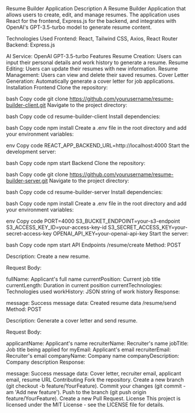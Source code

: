 Resume Builder Application
Description
A Resume Builder Application that allows users to create, edit, and manage resumes. The application uses React for the frontend, Express.js for the backend, and integrates with OpenAI's GPT-3.5-turbo model to generate resume content.

Technologies Used
Frontend: React, Tailwind CSS, Axios, React Router
Backend: Express.js

AI Service: OpenAI GPT-3.5-turbo
Features
Resume Creation: Users can input their personal details and work history to generate a resume.
Resume Editing: Users can update their resumes with new information.
Resume Management: Users can view and delete their saved resumes.
Cover Letter Generation: Automatically generate a cover letter for job applications.
Installation
Frontend
Clone the repository:

bash
Copy code
git clone https://github.com/yourusername/resume-builder-client.git
Navigate to the project directory:

bash
Copy code
cd resume-builder-client
Install dependencies:

bash
Copy code
npm install
Create a .env file in the root directory and add your environment variables:

env
Copy code
REACT_APP_BACKEND_URL=http://localhost:4000
Start the development server:

bash
Copy code
npm start
Backend
Clone the repository:

bash
Copy code
git clone https://github.com/yourusername/resume-builder-server.git
Navigate to the project directory:

bash
Copy code
cd resume-builder-server
Install dependencies:

bash
Copy code
npm install
Create a .env file in the root directory and add your environment variables:

env
Copy code
PORT=4000
S3_BUCKET_ENDPOINT=your-s3-endpoint
S3_ACCESS_KEY_ID=your-access-key-id
S3_SECRET_ACCESS_KEY=your-secret-access-key
OPENAI_API_KEY=your-openai-api-key
Start the server:

bash
Copy code
npm start
API Endpoints
/resume/create
Method: POST

Description: Create a new resume.

Request Body:

fullName: Applicant's full name
currentPosition: Current job title
currentLength: Duration in current position
currentTechnologies: Technologies used
workHistory: JSON string of work history
Response:

message: Success message
data: Created resume data
/resume/send
Method: POST

Description: Generate a cover letter and send resume.

Request Body:

applicantName: Applicant's name
recruiterName: Recruiter's name
jobTitle: Job title being applied for
myEmail: Applicant's email
recruiterEmail: Recruiter's email
companyName: Company name
companyDescription: Company description
Response:

message: Success message
data: Cover letter, recruiter email, applicant email, resume URL
Contributing
Fork the repository.
Create a new branch (git checkout -b feature/YourFeature).
Commit your changes (git commit -am 'Add new feature').
Push to the branch (git push origin feature/YourFeature).
Create a new Pull Request.
License
This project is licensed under the MIT License - see the LICENSE file for details.
